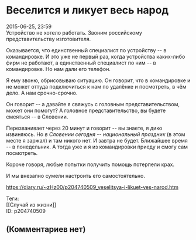 Веселится и ликует весь народ
=============================

  
2015-06-25, 23:59  
 Устройство не хотело работать. Звоним российскому представительству изготовителя.   
   
 Оказывается, что единственный специалист по устройству -- в командировке. И это уже не первый раз, когда устройства каких-либо фирм не работают, а единственный специалист по ним -- в командировке. Но нам дали его телефон.   
   
 Я ему звоню, обрисовываю ситуацию. Он говорит, что в командировке и не может оттуда подключиться к нам по удалёнке и посмотреть, в чём дело. А нам срочно-срочно.   
   
 Он говорит -- а давайте я свяжусь с головным представительством, может они помогут? А головное представительство, вы будете смеяться -- в Словении.   
   
 Перезванивает через 20 минут и говорит -- вы знаете, я дико извиняюсь. Но  *в Словении сегодня -- национальный праздник*  (в этом месте я заржал) и там никого нет. И завтра не будет. Ближайшее время -- в понедельник. А тогда уже и я из командировки приеду и смогу сам посмотреть.   
   
 Короче говоря, любые попытки получить помощь потерпели крах.   
   
 И мы внезапно сумели настроить его самостоятельно.   
  
<https://diary.ru/~zHz00/p204740509_veselitsya-i-likuet-ves-narod.htm>  
  
Теги:  
[[Случай из жизни]]  
ID: p204740509  


(Комментариев нет)
------------------
